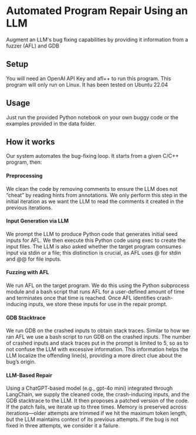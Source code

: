 # Automated Program Repair Using an LLM
Augment an LLM's bug fixing capabilities by providing it information from a fuzzer (AFL) and GDB

## Setup
You will need an OpenAI API Key and afl++ to run this program.
This program will only run on Linux. It has been tested on Ubuntu 22.04

## Usage
Just run the provided Python notebook on your own buggy code or the examples provided in the data folder.

## How it works
Our system automates the bug-fixing loop. It starts from a given C/C++ program, then: 

#### Preprocessing 

We clean the code by removing comments to ensure the LLM does not “cheat” by reading hints from annotations. We only perform this step in the initial iteration as we want the LLM to read the comments it created in the previous iterations. 

#### Input Generation via LLM 

We prompt the LLM to produce Python code that generates initial seed inputs for AFL. We then execute this Python code using exec to create the input files. The LLM is also asked whether the target program consumes input via stdin or a file; this distinction is crucial, as AFL uses @ for stdin and @@ for file inputs. 

#### Fuzzing with AFL 

We run AFL on the target program. We do this using the Python subprocess module and a bash script that runs AFL for a user-defined amount of time and terminates once that time is reached. Once AFL identifies crash-inducing inputs, we store these inputs for use in the repair prompt. 

#### GDB Stacktrace 

We run GDB on the crashed inputs to obtain stack traces. Similar to how we ran AFL we use a bash script to run GDB on the crashed inputs. The number of crashed inputs and stack traces put in the prompt is limited to 5, so as to not confuse the LLM with excessive information. This information helps the LLM localize the offending line(s), providing a more direct clue about the bug’s origin. 

#### LLM-Based Repair 

Using a ChatGPT-based model (e.g., gpt-4o mini) integrated through LangChain, we supply the cleaned code, the crash-inducing inputs, and the GDB stacktrace to the LLM. It then proposes a patched version of the code. If the patch fails, we iterate up to three times. Memory is preserved across iterations—older attempts are trimmed if we hit the maximum token length, but the LLM maintains context of its previous attempts. If the bug is not fixed in three attempts, we consider it a failure. 
